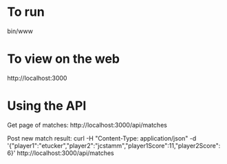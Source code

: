 To run
======
bin/www


To view on the web
==================
http://localhost:3000

Using the API
=============
Get page of matches:
http://localhost:3000/api/matches

Post new match result:
curl -H "Content-Type: application/json" -d '{"player1":"etucker","player2":"jcstamm","player1Score":11,"player2Score":6}' http://localhost:3000/api/matches
